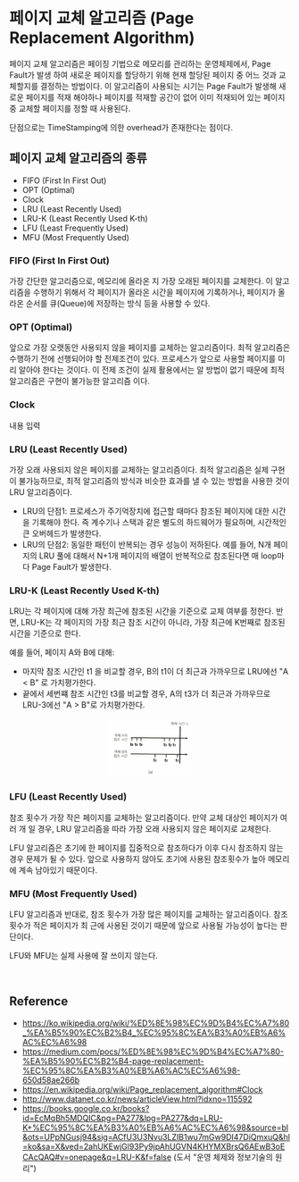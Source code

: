 # 페이지 교체 알고리즘 (Page Replacement Algorithm)

페이지 교체 알고리즘은 페이징 기법으로 메모리를 관리하는 운영체제에서, 
Page Fault가 발생 하여 새로운 페이지를 할당하기 위해 현재 할당된 페이지 중 어느 것과 교체할지를 결정하는 방법이다. 
이 알고리즘이 사용되는 시기는 Page Fault가 발생해 새로운 페이지를 적재 해야하나 페이지를 적재할 공간이 없어 
이미 적재되어 있는 페이지 중 교체할 페이지를 정할 때 사용된다. 

단점으로는 TimeStamping에 의한 overhead가 존재한다는 점이다.

## 페이지 교체 알고리즘의 종류
- FIFO (First In First Out)
- OPT (Optimal)
- Clock
- LRU (Least Recently Used)
- LRU-K (Least Recently Used K-th)
- LFU (Least Frequently Used)
- MFU (Most Frequently Used)


### FIFO (First In First Out)
가장 간단한 알고리즘으로, 메모리에 올라온 지 가장 오래된 페이지를 교체한다. 
이 알고리즘을 수행하기 위해서 각 페이지가 올라온 시간을 페이지에 기록하거나, 
페이지가 올라온 순서를 큐(Queue)에 저장하는 방식 등을 사용할 수 있다.


### OPT (Optimal)
앞으로 가장 오랫동안 사용되지 않을 페이지를 교체하는 알고리즘이다.
최적 알고리즘은 수행하기 전에 선행되어야 할 전제조건이 있다. 
프로세스가 앞으로 사용할 페이지를 미리 알아야 한다는 것이다. 
이 전제 조건이 실제 활용에서는 알 방법이 없기 때문에 최적 알고리즘은 구현이 불가능한 알고리즘 이다.


### Clock
내용 입력


### LRU (Least Recently Used)
가장 오래 사용되지 않은 페이지를 교체하는 알고리즘이다.
최적 알고리즘은 실제 구현이 불가능하므로, 최적 알고리즘의 방식과 비슷한 효과를 낼 수 있는 방법을 사용한 것이 LRU 알고리즘이다.

- LRU의 단점1: 프로세스가 주기억장치에 접근할 때마다 참조된 페이지에 대한 시간을 기록해야 한다.
즉 계수기나 스택과 같은 별도의 하드웨어가 필요하며, 시간적인 큰 오버헤드가 발생한다.
- LRU의 단점2: 동일한 패턴이 반복되는 경우 성능이 저하된다. 
예를 들어, N개 페이지의 LRU 풀에 대해서 N+1개 페이지의 배열이 반복적으로 참조된다면 매 loop마다 Page Fault가 발생한다.



### LRU-K (Least Recently Used K-th)
LRU는 각 페이지에 대해 가장 최근에 참조된 시간을 기준으로 교체 여부를 정한다.
반면, LRU-K는 각 페이지의 가장 최근 참조 시간이 아니라, 가장 최근에 K번째로 참조된 시간을 기준으로 한다.

예를 들어, 페이지 A와 B에 대해:

- 마지막 참조 시간인 t1 을 비교할 경우, B의 t1이 더 최근과 가까우므로 LRU에선 "A < B" 로 가치평가한다.
- 끝에서 세번쨰 참조 시간인 t3를 비교할 경우, A의 t3가 더 최근과 가까우므로 LRU-3에선 "A > B"로 가치평가한다.

<p align="center">
  <img src="img/lru_k.png" alt="lru_k" width="30%">
</p>



### LFU (Least Recently Used)
참조 횟수가 가장 작은 페이지를 교체하는 알고리즘이다. 
만약 교체 대상인 페이지가 여러 개 일 경우, LRU 알고리즘을 따라 가장 오래 사용되지 않은 페이지로 교체한다.

LFU 알고리즘은 초기에 한 페이지를 집중적으로 참조하다가 이후 다시 참조하지 않는 경우 문제가 될 수 있다. 
앞으로 사용하지 않아도 초기에 사용된 참조횟수가 높아 메모리에 계속 남아있기 때문이다.



### MFU (Most Frequently Used)
LFU 알고리즘과 반대로, 참조 횟수가 가장 많은 페이지를 교체하는 알고리즘이다. 
참조 횟수가 적은 페이지가 최 근에 사용된 것이기 때문에 앞으로 사용될 가능성이 높다는 판단이다.

LFU와 MFU는 실제 사용에 잘 쓰이지 않는다.

<br>

## Reference
- https://ko.wikipedia.org/wiki/%ED%8E%98%EC%9D%B4%EC%A7%80_%EA%B5%90%EC%B2%B4_%EC%95%8C%EA%B3%A0%EB%A6%AC%EC%A6%98
- https://medium.com/pocs/%ED%8E%98%EC%9D%B4%EC%A7%80-%EA%B5%90%EC%B2%B4-page-replacement-%EC%95%8C%EA%B3%A0%EB%A6%AC%EC%A6%98-650d58ae266b
- https://en.wikipedia.org/wiki/Page_replacement_algorithm#Clock
- http://www.datanet.co.kr/news/articleView.html?idxno=115592
- https://books.google.co.kr/books?id=EcMqBh5MDQIC&pg=PA277&lpg=PA277&dq=LRU-K+%EC%95%8C%EA%B3%A0%EB%A6%AC%EC%A6%98&source=bl&ots=UPpNGusj94&sig=ACfU3U3Nvu3LZIB1wu7mGw9DI47DiQmxuQ&hl=ko&sa=X&ved=2ahUKEwjGl93Py9jpAhUGVN4KHYMXBrsQ6AEwB3oECAcQAQ#v=onepage&q=LRU-K&f=false (도서 "운영 체제와 정보기술의 원리")
